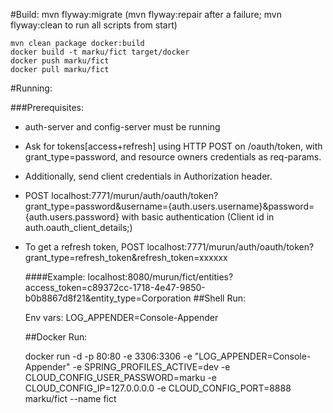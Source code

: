 

#Build:
    mvn flyway:migrate    (mvn flyway:repair after a failure; mvn flyway:clean to run all scripts from start)

    mvn clean package docker:build
    docker build -t marku/fict target/docker
    docker push marku/fict
    docker pull marku/fict


#Running:
 
  ###Prerequisites:
- auth-server and config-server must be running
- Ask for tokens[access+refresh] using HTTP POST on /oauth/token, with grant_type=password, and resource owners credentials as req-params.
- Additionally, send client credentials in Authorization header.
- POST localhost:7771/murun/auth/oauth/token?grant_type=password&username={auth.users.username}&password={auth.users.password}
        with basic authentication (Client id in auth.oauth_client_details;)

- To get a refresh token, POST localhost:7771/murun/auth/oauth/token?grant_type=refresh_token&refresh_token=xxxxxx

  ####Example:
        localhost:8080/murun/fict/entities?access_token=c89372cc-1718-4e47-9850-b0b8867d8f21&entity_type=Corporation
  ##Shell Run:

    Env vars:
        LOG_APPENDER=Console-Appender




  ##Docker Run:

    docker run -d -p  80:80 -e 3306:3306   -e "LOG_APPENDER=Console-Appender"  -e SPRING_PROFILES_ACTIVE=dev -e CLOUD_CONFIG_USER_PASSWORD=marku -e CLOUD_CONFIG_IP=127.0.0.0.0 -e CLOUD_CONFIG_PORT=8888   marku/fict --name fict
